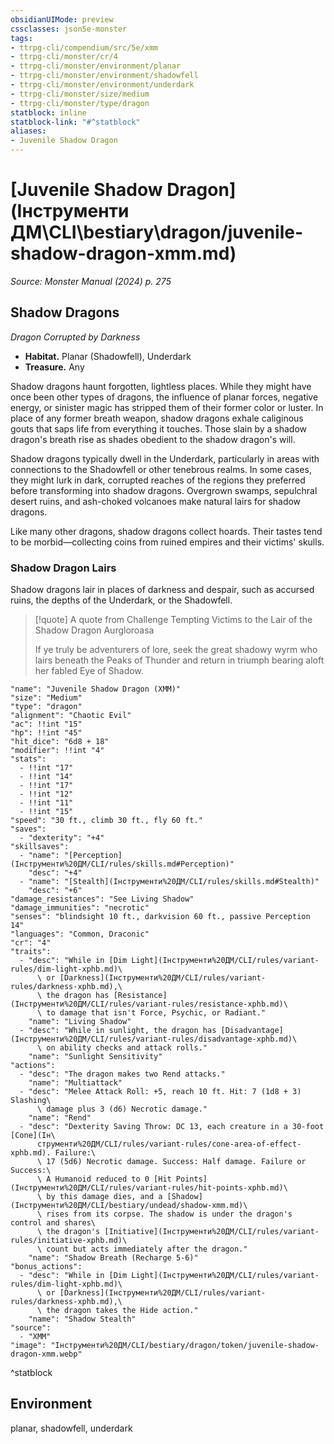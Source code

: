 ```yaml
---
obsidianUIMode: preview
cssclasses: json5e-monster
tags:
- ttrpg-cli/compendium/src/5e/xmm
- ttrpg-cli/monster/cr/4
- ttrpg-cli/monster/environment/planar
- ttrpg-cli/monster/environment/shadowfell
- ttrpg-cli/monster/environment/underdark
- ttrpg-cli/monster/size/medium
- ttrpg-cli/monster/type/dragon
statblock: inline
statblock-link: "#^statblock"
aliases:
- Juvenile Shadow Dragon
---
```

# [Juvenile Shadow Dragon](Інструменти ДМ\CLI\bestiary\dragon/juvenile-shadow-dragon-xmm.md)
*Source: Monster Manual (2024) p. 275*  

## Shadow Dragons

*Dragon Corrupted by Darkness*

- **Habitat.** Planar (Shadowfell), Underdark  
- **Treasure.** Any  

Shadow dragons haunt forgotten, lightless places. While they might have once been other types of dragons, the influence of planar forces, negative energy, or sinister magic has stripped them of their former color or luster. In place of any former breath weapon, shadow dragons exhale caliginous gouts that saps life from everything it touches. Those slain by a shadow dragon's breath rise as shades obedient to the shadow dragon's will.

Shadow dragons typically dwell in the Underdark, particularly in areas with connections to the Shadowfell or other tenebrous realms. In some cases, they might lurk in dark, corrupted reaches of the regions they preferred before transforming into shadow dragons. Overgrown swamps, sepulchral desert ruins, and ash-choked volcanoes make natural lairs for shadow dragons.

Like many other dragons, shadow dragons collect hoards. Their tastes tend to be morbid—collecting coins from ruined empires and their victims' skulls.

### Shadow Dragon Lairs

Shadow dragons lair in places of darkness and despair, such as accursed ruins, the depths of the Underdark, or the Shadowfell.

> [!quote] A quote from Challenge Tempting Victims to the Lair of the Shadow Dragon Aurgloroasa  
> 
> If ye truly be adventurers of lore, seek the great shadowy wyrm who lairs beneath the Peaks of Thunder and return in triumph bearing aloft her fabled Eye of Shadow.


```statblock
"name": "Juvenile Shadow Dragon (XMM)"
"size": "Medium"
"type": "dragon"
"alignment": "Chaotic Evil"
"ac": !!int "15"
"hp": !!int "45"
"hit_dice": "6d8 + 18"
"modifier": !!int "4"
"stats":
  - !!int "17"
  - !!int "14"
  - !!int "17"
  - !!int "12"
  - !!int "11"
  - !!int "15"
"speed": "30 ft., climb 30 ft., fly 60 ft."
"saves":
  - "dexterity": "+4"
"skillsaves":
  - "name": "[Perception](Інструменти%20ДМ/CLI/rules/skills.md#Perception)"
    "desc": "+4"
  - "name": "[Stealth](Інструменти%20ДМ/CLI/rules/skills.md#Stealth)"
    "desc": "+6"
"damage_resistances": "See Living Shadow"
"damage_immunities": "necrotic"
"senses": "blindsight 10 ft., darkvision 60 ft., passive Perception 14"
"languages": "Common, Draconic"
"cr": "4"
"traits":
  - "desc": "While in [Dim Light](Інструменти%20ДМ/CLI/rules/variant-rules/dim-light-xphb.md)\
      \ or [Darkness](Інструменти%20ДМ/CLI/rules/variant-rules/darkness-xphb.md),\
      \ the dragon has [Resistance](Інструменти%20ДМ/CLI/rules/variant-rules/resistance-xphb.md)\
      \ to damage that isn't Force, Psychic, or Radiant."
    "name": "Living Shadow"
  - "desc": "While in sunlight, the dragon has [Disadvantage](Інструменти%20ДМ/CLI/rules/variant-rules/disadvantage-xphb.md)\
      \ on ability checks and attack rolls."
    "name": "Sunlight Sensitivity"
"actions":
  - "desc": "The dragon makes two Rend attacks."
    "name": "Multiattack"
  - "desc": "Melee Attack Roll: +5, reach 10 ft. Hit: 7 (1d8 + 3) Slashing\
      \ damage plus 3 (d6) Necrotic damage."
    "name": "Rend"
  - "desc": "Dexterity Saving Throw: DC 13, each creature in a 30-foot [Cone](Ін\
      струменти%20ДМ/CLI/rules/variant-rules/cone-area-of-effect-xphb.md). Failure:\
      \ 17 (5d6) Necrotic damage. Success: Half damage. Failure or Success:\
      \ A Humanoid reduced to 0 [Hit Points](Інструменти%20ДМ/CLI/rules/variant-rules/hit-points-xphb.md)\
      \ by this damage dies, and a [Shadow](Інструменти%20ДМ/CLI/bestiary/undead/shadow-xmm.md)\
      \ rises from its corpse. The shadow is under the dragon's control and shares\
      \ the dragon's [Initiative](Інструменти%20ДМ/CLI/rules/variant-rules/initiative-xphb.md)\
      \ count but acts immediately after the dragon."
    "name": "Shadow Breath (Recharge 5-6)"
"bonus_actions":
  - "desc": "While in [Dim Light](Інструменти%20ДМ/CLI/rules/variant-rules/dim-light-xphb.md)\
      \ or [Darkness](Інструменти%20ДМ/CLI/rules/variant-rules/darkness-xphb.md),\
      \ the dragon takes the Hide action."
    "name": "Shadow Stealth"
"source":
  - "XMM"
"image": "Інструменти%20ДМ/CLI/bestiary/dragon/token/juvenile-shadow-dragon-xmm.webp"
```
^statblock

## Environment

planar, shadowfell, underdark